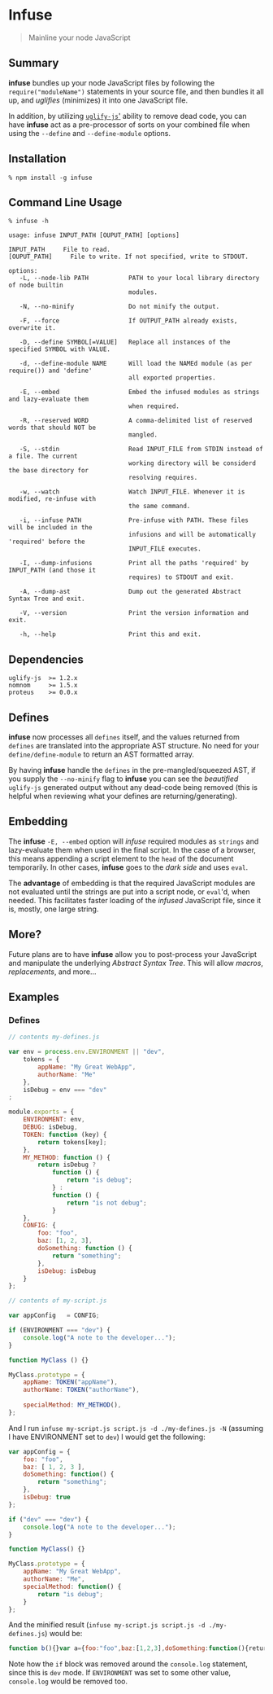 Infuse
======

> Mainline your node JavaScript


Summary
-------

**infuse** bundles up your node JavaScript files by following the `require("moduleName")` statements in your source file, and then bundles it all up, and _uglifies_ (minimizes) it into one JavaScript file.

In addition, by utilizing [`uglify-js`'](https://github.com/mishoo/UglifyJS) ability to remove dead code, you can have **infuse** act as a pre-processor of sorts on your combined file when using the `--define` and `--define-module` options.


Installation
------------

    % npm install -g infuse
    

Command Line Usage
------------------

~~~
% infuse -h

usage: infuse INPUT_PATH [OUPUT_PATH] [options]

INPUT_PATH     File to read.
[OUPUT_PATH]     File to write. If not specified, write to STDOUT.

options:
   -L, --node-lib PATH           PATH to your local library directory of node builtin
                                 modules.
                                 
   -N, --no-minify               Do not minify the output.
                                 
   -F, --force                   If OUTPUT_PATH already exists, overwrite it.
                                 
   -D, --define SYMBOL[=VALUE]   Replace all instances of the specified SYMBOL with VALUE.
                                 
   -d, --define-module NAME      Will load the NAMEd module (as per require()) and 'define'
                                 all exported properties.
                                 
   -E, --embed                   Embed the infused modules as strings and lazy-evaluate them
                                 when required.
                                 
   -R, --reserved WORD           A comma-delimited list of reserved words that should NOT be
                                 mangled.
                                 
   -S, --stdin                   Read INPUT_FILE from STDIN instead of a file. The current
                                 working directory will be considerd the base directory for
                                 resolving requires.
                                 
   -w, --watch                   Watch INPUT_FILE. Whenever it is modified, re-infuse with
                                 the same command.
                                 
   -i, --infuse PATH             Pre-infuse with PATH. These files will be included in the
                                 infusions and will be automatically 'required' before the
                                 INPUT_FILE executes.
                                 
   -I, --dump-infusions          Print all the paths 'required' by INPUT_PATH (and those it
                                 requires) to STDOUT and exit.
                                 
   -A, --dump-ast                Dump out the generated Abstract Syntax Tree and exit.
                                 
   -V, --version                 Print the version information and exit.
                                 
   -h, --help                    Print this and exit.
~~~

Dependencies
------------

    uglify-js  >= 1.2.x
    nomnom     >= 1.5.x
    proteus    >= 0.0.x


Defines
-------

**infuse** now processes all `defines` itself, and the values returned from `defines` are translated into the appropriate AST structure. No need for your `define/define-module` to return an AST formatted array.

By having **infuse** handle the `defines` in the pre-mangled/squeezed AST, if you supply the `--no-minify` flag to **infuse** you can see the _beautified_ `uglify-js` generated output without any dead-code being removed (this is helpful when reviewing what your defines are returning/generating).


Embedding
---------

The **infuse** `-E, --embed` option will _infuse_ required modules as `strings` and lazy-evaluate them when used in the final script. In the case of a browser, this means appending a script element to the `head` of the document temporarily. In other cases, **infuse** goes to the _dark side_ and uses `eval`.

The **advantage** of embedding is that the required JavaScript modules are not evaluated until the strings are put into a script node, or `eval`'d, when needed. This facilitates faster loading of the _infused_ JavaScript file, since it is, mostly, one large string.


More?
-----

Future plans are to have **infuse** allow you to post-process your JavaScript and manipulate the underlying _Abstract Syntax Tree_. This will allow _macros_, _replacements_, and more...


Examples
--------

### Defines ###

~~~js
// contents my-defines.js

var env = process.env.ENVIRONMENT || "dev",
    tokens = {
        appName: "My Great WebApp",
        authorName: "Me"
    },
    isDebug = env === "dev"
;

module.exports = {
    ENVIRONMENT: env,
    DEBUG: isDebug,
    TOKEN: function (key) {
        return tokens[key];
    },
    MY_METHOD: function () {
        return isDebug ?
            function () {
                return "is debug";
            } :
            function () {
                return "is not debug";
            }
    },
    CONFIG: {
        foo: "foo",
        baz: [1, 2, 3],
        doSomething: function () {
            return "something";
        },
        isDebug: isDebug
    }
};

// contents of my-script.js

var appConfig   = CONFIG;

if (ENVIRONMENT === "dev") {
    console.log("A note to the developer...");
}

function MyClass () {}

MyClass.prototype = {
    appName: TOKEN("appName"),
    authorName: TOKEN("authorName"),
    
    specialMethod: MY_METHOD(),
};
~~~

And I run `infuse my-script.js script.js -d ./my-defines.js -N` (assuming I have ENVIRONMENT set to `dev`) I would get the following:

~~~js
var appConfig = {
    foo: "foo",
    baz: [ 1, 2, 3 ],
    doSomething: function() {
        return "something";
    },
    isDebug: true
};

if ("dev" === "dev") {
    console.log("A note to the developer...");
}

function MyClass() {}

MyClass.prototype = {
    appName: "My Great WebApp",
    authorName: "Me",
    specialMethod: function() {
        return "is debug";
    }
};
~~~

And the minified result (`infuse my-script.js script.js -d ./my-defines.js`) would be:

~~~js
function b(){}var a={foo:"foo",baz:[1,2,3],doSomething:function(){return"something"},isDebug:true};console.log("A note to the developer..."),b.prototype={appName:"My Great WebApp",authorName:"Me",specialMethod:function(){return"is debug"}}
~~~

Note how the `if` block was removed around the `console.log` statement, since this is `dev` mode. If `ENVIRONMENT` was set to some other value, `console.log` would be removed too.
